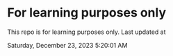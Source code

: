 # For learning purposes only
This repo is for learning purposes only.
Last updated at

Saturday, December 23, 2023 5:20:01 AM


